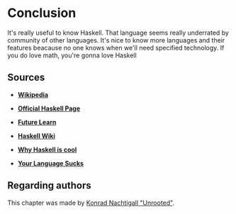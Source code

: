 # Conclusion

It's really useful to know Haskell.
That language seems really underrated by community of other languages.
It's nice to know more languages and their features beacause no one knows when we'll need specified technology.
If you do love math, you're gonna love Haskell

## Sources

* [**Wikipedia**](https://en.wikipedia.org/wiki/Haskell_(programming_language))

* [**Official Haskell Page**](https://www.haskell.org)

* [**Future Learn**](https://www.futurelearn.com/courses/functional-programming-haskell/0/steps/27239)

* [**Haskell Wiki**](https://wiki.haskell.org)

* [**Why Haskell is cool**](https://gist.github.com/hrldcpr/2430176)

* [**Your Language Sucks**](https://wiki.theory.org/index.php/YourLanguageSucks)

## Regarding authors

This chapter was made by [Konrad Nachtigall "Unrooted"](https://github.com/Unrooted).